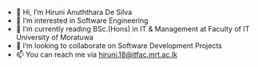 - 👋 Hi, I’m Hiruni Anuththara De Silva
- 👀 I’m interested in Software Engineering
- 🌱 I’m currently reading BSc.(Hons) in IT & Management at Faculty of IT University of Moratuwa
- 💞️ I’m looking to collaborate on Software Development Projects
- 📫 You can reach me via hiruni.18@itfac.mrt.ac.lk

<!---
Hiruni-ISE/Hiruni-ISE is a ✨ special ✨ repository because its `README.md` (this file) appears on your GitHub profile.
You can click the Preview link to take a look at your changes.
--->
